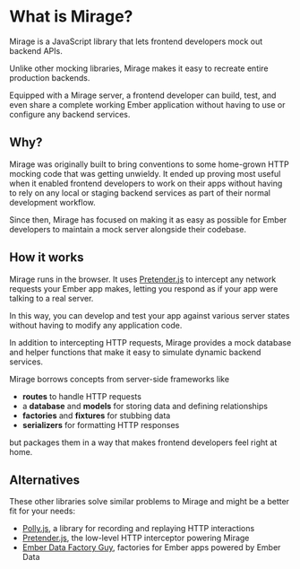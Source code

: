 # What is Mirage?

Mirage is a JavaScript library that lets frontend developers mock out backend APIs.

Unlike other mocking libraries, Mirage makes it easy to recreate entire production backends.

Equipped with a Mirage server, a frontend developer can build, test, and even share a complete working Ember application without having to use or configure any backend services.

## Why?

Mirage was originally built to bring conventions to some home-grown HTTP mocking code that was getting unwieldy. It ended up proving most useful when it enabled frontend developers to work on their apps without having to rely on any local or staging backend services as part of their normal development workflow.

Since then, Mirage has focused on making it as easy as possible for Ember developers to maintain a mock server alongside their codebase.

## How it works

Mirage runs in the browser. It uses [Pretender.js](https://github.com/pretenderjs/pretender) to intercept any network requests your Ember app makes, letting you respond as if your app were talking to a real server.

In this way, you can develop and test your app against various server states without having to modify any application code.

In addition to intercepting HTTP requests, Mirage provides a mock database and helper functions that make it easy to simulate dynamic backend services.

Mirage borrows concepts from server-side frameworks like

  - **routes** to handle HTTP requests
  - a **database** and **models** for storing data and defining relationships
  - **factories** and **fixtures** for stubbing data
  - **serializers** for formatting HTTP responses

but packages them in a way that makes frontend developers feel right at home.

## Alternatives

These other libraries solve similar problems to Mirage and might be a better fit for your needs:

- [Polly.js](https://netflix.github.io/pollyjs/#/), a library for recording and replaying HTTP interactions
- [Pretender.js](https://github.com/pretenderjs/pretender), the low-level HTTP interceptor powering Mirage
- [Ember Data Factory Guy](https://github.com/danielspaniel/ember-data-factory-guy), factories for Ember apps powered by Ember Data
